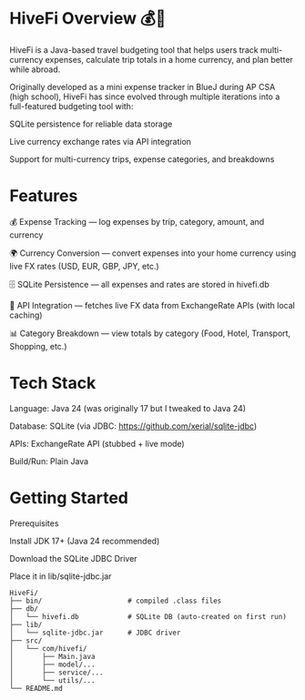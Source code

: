 # HiveFi Overview 💰🐝

HiveFi is a Java-based travel budgeting tool that helps users track multi-currency expenses, calculate trip totals in a home currency, and plan better while abroad.

Originally developed as a mini expense tracker in BlueJ during AP CSA (high school), HiveFi has since evolved through multiple iterations into a full-featured budgeting tool with:

SQLite persistence for reliable data storage

Live currency exchange rates via API integration

Support for multi-currency trips, expense categories, and breakdowns

# Features

💰 Expense Tracking — log expenses by trip, category, amount, and currency

🌍 Currency Conversion — convert expenses into your home currency using live FX rates (USD, EUR, GBP, JPY, etc.)

🗄️ SQLite Persistence — all expenses and rates are stored in hivefi.db

🔄 API Integration — fetches live FX data from ExchangeRate APIs (with local caching)

📊 Category Breakdown — view totals by category (Food, Hotel, Transport, Shopping, etc.)

# Tech Stack

Language: Java 24 (was originally 17 but I tweaked to Java 24)

Database: SQLite (via JDBC: https://github.com/xerial/sqlite-jdbc)

APIs: ExchangeRate API (stubbed + live mode)

Build/Run: Plain Java

# Getting Started

Prerequisites

Install JDK 17+ (Java 24 recommended)

Download the SQLite JDBC Driver

Place it in lib/sqlite-jdbc.jar
```
HiveFi/
├── bin/                     # compiled .class files
├── db/
│   └── hivefi.db            # SQLite DB (auto-created on first run)
├── lib/
│   └── sqlite-jdbc.jar      # JDBC driver
├── src/
│   └── com/hivefi/
│       ├── Main.java
│       ├── model/...
│       ├── service/...
│       └── utils/...
└── README.md
```

